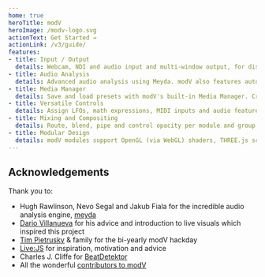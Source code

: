 ```yaml
---
home: true
heroTitle: modV
heroImage: /modv-logo.svg
actionText: Get Started →
actionLink: /v3/guide/
features:
- title: Input / Output
  details: Webcam, NDI and audio input and multi-window output, for displaying on multiple displays.
- title: Audio Analysis
  details: Advanced audio analysis using Meyda. modV also features automatic BPM detection and tap tempo.
- title: Media Manager
  details: Save and load presets with modV's built-in Media Manager. Create projects for presets, images, videos, GIFs, color palettes and more!
- title: Versatile Controls
  details: Assign LFOs, math expressions, MIDI inputs and audio features to controls. All assignments can be saved into presets.
- title: Mixing and Compositing
  details: Route, blend, pipe and control opacity per module and group. Easily re-arrange modules or layers via drag and drop UI.
- title: Modular Design
  details: modV modules support OpenGL (via WebGL) shaders, THREE.js scenes, ISF files and Canvas2D JavaScript. Using Vue.js as a base, modV has an extremely versatile plugin system.
---
```


## Acknowledgements
Thank you to:

* Hugh Rawlinson, Nevo Segal and Jakub Fiala for the incredible audio analysis engine, [meyda](https://github.com/hughrawlinson/meyda)
* [Dario Villanueva](http://alolo.co) for his advice and introduction to live visuals which inspired this project
* [Tim Pietrusky](http://timpietrusky.com/) & family for the bi-yearly modV hackday
* [Live:JS](http://livejs.network/) for inspiration, motivation and advice
* Charles J. Cliffe for [BeatDetektor](https://github.com/cjcliffe/beatdetektor)
* All the wonderful [contributors to modV](https://github.com/2xAA/modV/graphs/contributors)
